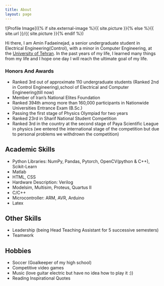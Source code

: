 ```yaml
---
title: About
layout: page
---
```

![Profile Image]({% if site.external-image %}{{ site.picture }}{% else %}{{ site.url }}/{{ site.picture }}{% endif %})

<p>Hi there, I am Amin Fadaeinejad, a senior undergraduate student in Electrical Engineering(Control), with a minor in Computer Engineering, at the <a href="https://ut.ac.ir/en">University of Tehran</a>. In the past years of my life, I learned many things from my life and I hope one day I will reach the ultimate goal of my life.</p>



<h3>Honors And Awards</h3>

<ul class="skill-list">
	<li>Ranked 3rd out of approximate 110 undergraduate students (Ranked 2nd in Control Engineering),school of Electrical and Computer Engineering(till now)</li>
	<li>Member of Iran’s National Elites Foundation</li>
	<li>Ranked 394th among more than 160,000 participants in Nationwide Universities Entrance Exam (B.Sc.)</li>
	<li>Passing the first stage of Physics Olympiad for two years</li>
	<li> Ranked 23rd in Sharif National Student Competition </li>
	<li>Ranked 3rd in the country at the second stage of Paya Scientific League in physics (we entered the international stage of the competition but due to personal problems we withdrown the competition)</li>
</ul>



<h2>Academic Skills</h2>

<ul class="skill-list">
	<li>Python Libraries: NumPy, Pandas, Pytorch, OpenCV(python & C++), Scikit-Learn</li>
	<li>Matlab</li>
	<li>HTML, CSS</li>
	<li>Hardware Description: Verilog </li>
	<li>Modelsim, Multisim, Proteus, Quartus II</li>
	<li>C/C++</li>
	<li>Microcontroller: ARM, AVR, Arduino</li>
	<li>Latex</li>
</ul>

<h2>Other Skills</h2>
<ul class="skill-list">
	<li>Leadership (being Head Teaching Assistant for 5 successive semesters)</li>
	<li>Teamwork</li>
</ul>


<h2>Hobbies</h2>

<ul>
	<li>Soccer (Goalkeeper of my high school)</li>
	<li>Competitive video games</li>
	<li>Music (love guitar electric but have no idea how to play it :))</li>
	<li>Reading Inspirational Quotes </li>
</ul>
